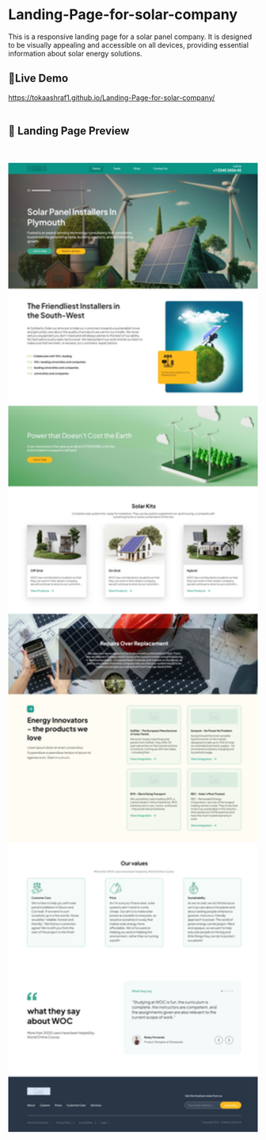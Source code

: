 # Landing-Page-for-solar-company
This is a responsive landing page for a solar panel company. It is designed to be visually appealing and accessible on all devices, providing essential information about solar energy solutions.
## 🔗Live Demo
https://tokaashraf1.github.io/Landing-Page-for-solar-company/
<br>
<br>
 ## 🚀 Landing Page Preview
<br>
<br>
<img src="img/preview.jpeg" alt="img" width="800" />
